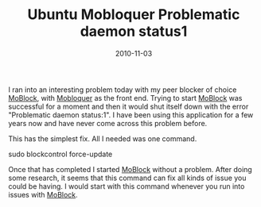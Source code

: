 ﻿---
layout: post
title: Ubuntu Mobloquer Problematic daemon status1
date: 2010-11-03
categories: None
---

I ran into an interesting problem today with my peer blocker of choice <a href="http://moblock.berlios.de/" target="_blank">MoBlock</a>, with <a href="http://moblock-deb.sourceforge.net/" target="_blank">Mobloquer</a> as the front end. Trying to start <a href="http://moblock.berlios.de/" target="_blank">MoBlock</a> was successful for a moment and then it would shut itself down with the error "Problematic daemon status:1". I have been using this application for a few years now and have never come across this problem before.  

This has the simplest fix. All I needed was one command.   

sudo blockcontrol force-update   


Once that has completed I started <a href="http://moblock.berlios.de/" target="_blank">MoBlock</a> without a problem. After doing some research, it seems that this command can fix all kinds of issue you could be having. I would start with this command whenever you run into issues with <a href="http://moblock.berlios.de/" target="_blank">MoBlock</a>.
